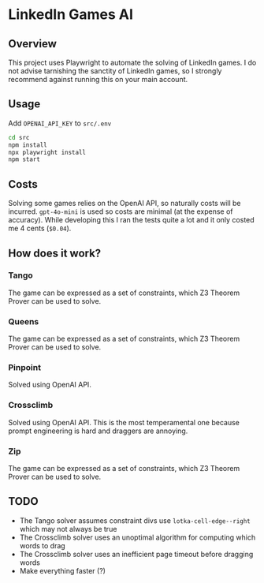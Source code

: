 # LinkedIn Games AI

## Overview

This project uses Playwright to automate the solving of LinkedIn games. I do not advise tarnishing the sanctity of LinkedIn games, so I strongly recommend against running this on your main account.

## Usage

Add `OPENAI_API_KEY` to `src/.env`

```bash
cd src
npm install
npx playwright install
npm start
```

## Costs

Solving some games relies on the OpenAI API, so naturally costs will be incurred. `gpt-4o-mini` is used so costs are minimal (at the expense of accuracy). While developing this I ran the tests quite a lot and it only costed me 4 cents (`$0.04`).

## How does it work?

### Tango

The game can be expressed as a set of constraints, which Z3 Theorem Prover can be used to solve.

### Queens

The game can be expressed as a set of constraints, which Z3 Theorem Prover can be used to solve.

### Pinpoint

Solved using OpenAI API.

### Crossclimb

Solved using OpenAI API. This is the most temperamental one because prompt engineering is hard and draggers are annoying.

### Zip

The game can be expressed as a set of constraints, which Z3 Theorem Prover can be used to solve.

## TODO

- The Tango solver assumes constraint divs use `lotka-cell-edge--right` which may not always be true
- The Crossclimb solver uses an unoptimal algorithm for computing which words to drag
- The Crossclimb solver uses an inefficient page timeout before dragging words
- Make everything faster (?)
